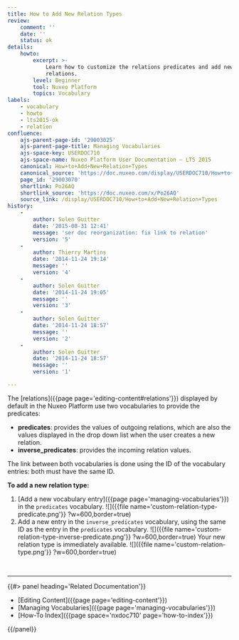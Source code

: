 ```yaml
---
title: How to Add New Relation Types
review:
    comment: ''
    date: ''
    status: ok
details:
    howto:
        excerpt: >-
            Learn how to customize the relations predicates and add new types of
            relations.
        level: Beginner
        tool: Nuxeo Platform
        topics: Vocabulary
labels:
    - vocabulary
    - howto
    - lts2015-ok
    - relation
confluence:
    ajs-parent-page-id: '29003025'
    ajs-parent-page-title: Managing Vocabularies
    ajs-space-key: USERDOC710
    ajs-space-name: Nuxeo Platform User Documentation — LTS 2015
    canonical: How+to+Add+New+Relation+Types
    canonical_source: 'https://doc.nuxeo.com/display/USERDOC710/How+to+Add+New+Relation+Types'
    page_id: '29003070'
    shortlink: Po26AQ
    shortlink_source: 'https://doc.nuxeo.com/x/Po26AQ'
    source_link: /display/USERDOC710/How+to+Add+New+Relation+Types
history:
    - 
        author: Solen Guitter
        date: '2015-08-31 12:41'
        message: 'ser doc reorganization: fix link to relation'
        version: '5'
    - 
        author: Thierry Martins
        date: '2014-11-24 19:14'
        message: ''
        version: '4'
    - 
        author: Solen Guitter
        date: '2014-11-24 19:05'
        message: ''
        version: '3'
    - 
        author: Solen Guitter
        date: '2014-11-24 18:57'
        message: ''
        version: '2'
    - 
        author: Solen Guitter
        date: '2014-11-24 18:57'
        message: ''
        version: '1'

---
```

The [relations]({{page page='editing-content#relations'}}) displayed by default in the Nuxeo Platform use two vocabularies to provide the predicates:

*   **predicates**: provides the values of outgoing relations, which are also the values displayed in the drop down list when the user creates a new relation.
*   **inverse_predicates**: provides the incoming relation values.

The link between both vocabularies is done using the ID of the vocabulary entries: both must have the same ID.

**To add a new relation type:**

1.  [Add a new vocabulary entry]({{page page='managing-vocabularies'}}) in the `predicates` vocabulary.
    ![]({{file name='custom-relation-type-predicate.png'}} ?w=600,border=true)
2.  Add a new entry in the `inverse_predicates` vocabulary, using the same ID as the entry in the `predicates` vocabulary.
    ![]({{file name='custom-relation-type-inverse-predicate.png'}} ?w=600,border=true)
    Your new relation type is immediately available.
    ![]({{file name='custom-relation-type.png'}} ?w=600,border=true)

&nbsp;

* * *

<div class="row" data-equalizer data-equalize-on="medium"><div class="column medium-6">{{#> panel heading='Related Documentation'}}

*   [Editing Content]({{page page='editing-content'}})
*   [Managing Vocabularies]({{page page='managing-vocabularies'}})
*   [How-To Index]({{page space='nxdoc710' page='how-to-index'}})

{{/panel}}</div><div class="column medium-6">

&nbsp;

</div></div>
